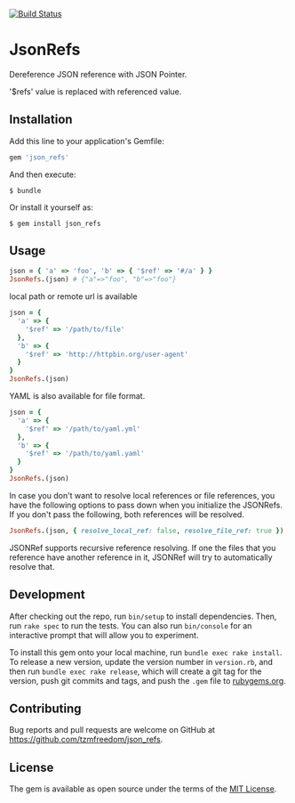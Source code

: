 [![Build Status](https://travis-ci.org/tzmfreedom/json_refs.svg?branch=master)](https://travis-ci.org/tzmfreedom/json_refs)

# JsonRefs

Dereference JSON reference with JSON Pointer.

'$refs' value is replaced with referenced value.

## Installation

Add this line to your application's Gemfile:

```ruby
gem 'json_refs'
```

And then execute:

    $ bundle

Or install it yourself as:

    $ gem install json_refs

## Usage

```ruby
json = { 'a' => 'foo', 'b' => { '$ref' => '#/a' } }
JsonRefs.(json) # {"a"=>"foo", "b"=>"foo"}
```

local path or remote url is available
```ruby
json = {
  'a' => {
    '$ref' => '/path/to/file'
  },
  'b' => {
    '$ref' => 'http://httpbin.org/user-agent'
  }
}
JsonRefs.(json)
```

YAML is also available for file format.
```ruby
json = {
  'a' => {
    '$ref' => '/path/to/yaml.yml'
  },
  'b' => {
    '$ref' => '/path/to/yaml.yaml'
  }
}
JsonRefs.(json)
```

In case you don't want to resolve local references or file references, you have the following options 
to pass down when you initialize the JSONRefs. If you don't pass the following, both references will be resolved.
```ruby
JsonRefs.(json, { resolve_local_ref: false, resolve_file_ref: true })
```

JSONRef supports recursive reference resolving. If one the files that you reference have another reference in it, JSONRef will try to automatically resolve that.

## Development

After checking out the repo, run `bin/setup` to install dependencies. Then, run `rake spec` to run the tests. You can also run `bin/console` for an interactive prompt that will allow you to experiment.

To install this gem onto your local machine, run `bundle exec rake install`. To release a new version, update the version number in `version.rb`, and then run `bundle exec rake release`, which will create a git tag for the version, push git commits and tags, and push the `.gem` file to [rubygems.org](https://rubygems.org).

## Contributing

Bug reports and pull requests are welcome on GitHub at https://github.com/tzmfreedom/json_refs.

## License

The gem is available as open source under the terms of the [MIT License](http://opensource.org/licenses/MIT).
